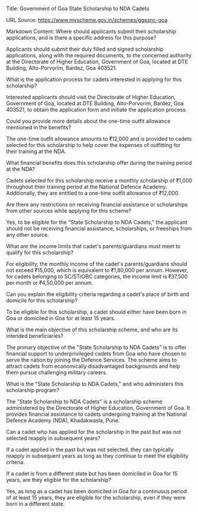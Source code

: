 Title: Government of Goa State Scholarship to NDA Cadets

URL Source: https://www.myscheme.gov.in/schemes/ggssnc-goa

Markdown Content:
Where should applicants submit their scholarship applications, and is there a specific address for this purpose?

Applicants should submit their duly filled and signed scholarship applications, along with the required documents, to the concerned authority at the Directorate of Higher Education, Government of Goa, located at DTE Building, Alto-Porvorim, Bardez, Goa 403521.

What is the application process for cadets interested in applying for this scholarship?

Interested applicants should visit the Directorate of Higher Education, Government of Goa, located at DTE Building, Alto-Porvorim, Bardez, Goa 403521, to obtain the application form and initiate the application process.

Could you provide more details about the one-time outfit allowance mentioned in the benefits?

The one-time outfit allowance amounts to ₹12,000 and is provided to cadets selected for this scholarship to help cover the expenses of outfitting for their training at the NDA.

What financial benefits does this scholarship offer during the training period at the NDA?

Cadets selected for this scholarship receive a monthly scholarship of ₹1,000 throughout their training period at the National Defence Academy. Additionally, they are entitled to a one-time outfit allowance of ₹12,000.

Are there any restrictions on receiving financial assistance or scholarships from other sources while applying for this scheme?

Yes, to be eligible for the "State Scholarship to NDA Cadets," the applicant should not be receiving financial assistance, scholarships, or freeships from any other source.

What are the income limits that cadet's parents/guardians must meet to qualify for this scholarship?

For eligibility, the monthly income of the cadet's parents/guardians should not exceed ₹15,000, which is equivalent to ₹1,80,000 per annum. However, for cadets belonging to SC/ST/OBC categories, the income limit is ₹37,500 per month or ₹4,50,000 per annum.

Can you explain the eligibility criteria regarding a cadet's place of birth and domicile for this scholarship?

To be eligible for this scholarship, a cadet should either have been born in Goa or domiciled in Goa for at least 15 years.

What is the main objective of this scholarship scheme, and who are its intended beneficiaries?

The primary objective of the "State Scholarship to NDA Cadets" is to offer financial support to underprivileged cadets from Goa who have chosen to serve the nation by joining the Defence Services. The scheme aims to attract cadets from economically disadvantaged backgrounds and help them pursue challenging military careers.

What is the "State Scholarship to NDA Cadets," and who administers this scholarship program?

The "State Scholarship to NDA Cadets" is a scholarship scheme administered by the Directorate of Higher Education, Government of Goa. It provides financial assistance to cadets undergoing training at the National Defence Academy (NDA), Khadakwasla, Pune.

Can a cadet who has applied for the scholarship in the past but was not selected reapply in subsequent years?

If a cadet applied in the past but was not selected, they can typically reapply in subsequent years as long as they continue to meet the eligibility criteria.

If a cadet is from a different state but has been domiciled in Goa for 15 years, are they eligible for the scholarship?

Yes, as long as a cadet has been domiciled in Goa for a continuous period of at least 15 years, they are eligible for the scholarship, even if they were born in a different state.

